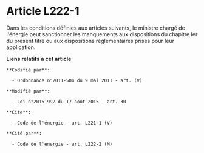 # Article L222-1

Dans les conditions définies aux articles suivants, le ministre chargé de l'énergie peut sanctionner les manquements aux
dispositions du chapitre Ier du présent titre ou aux dispositions réglementaires prises pour leur application.

**Liens relatifs à cet article**

	**Codifié par**:

	  - Ordonnance n°2011-504 du 9 mai 2011 - art. (V)

	**Modifié par**:

	  - Loi n°2015-992 du 17 août 2015 - art. 30

	**Cite**:

	  - Code de l'énergie - art. L221-1 (V)

	**Cité par**:

	  - Code de l'énergie - art. L222-2 (M)
